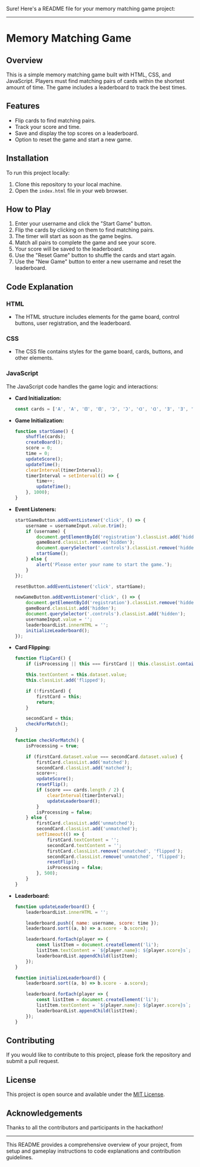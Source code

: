 Sure! Here's a README file for your memory matching game project:

---

# Memory Matching Game

## Overview
This is a simple memory matching game built with HTML, CSS, and JavaScript. Players must find matching pairs of cards within the shortest amount of time. The game includes a leaderboard to track the best times.

## Features
- Flip cards to find matching pairs.
- Track your score and time.
- Save and display the top scores on a leaderboard.
- Option to reset the game and start a new game.

## Installation
To run this project locally:

1. Clone this repository to your local machine.
2. Open the `index.html` file in your web browser.

## How to Play
1. Enter your username and click the "Start Game" button.
2. Flip the cards by clicking on them to find matching pairs.
3. The timer will start as soon as the game begins.
4. Match all pairs to complete the game and see your score.
5. Your score will be saved to the leaderboard.
6. Use the "Reset Game" button to shuffle the cards and start again.
7. Use the "New Game" button to enter a new username and reset the leaderboard.

## Code Explanation

### HTML
- The HTML structure includes elements for the game board, control buttons, user registration, and the leaderboard.

### CSS
- The CSS file contains styles for the game board, cards, buttons, and other elements.

### JavaScript
The JavaScript code handles the game logic and interactions:

- **Card Initialization:**
    ```javascript
    const cards = ['A', 'A', 'ᗺ', 'ᗺ', 'Ɔ', 'Ɔ', 'ᗡ', 'ᗡ', 'Ǝ', 'Ǝ', 'ꟻ', 'ꟻ', 'ວ', 'ວ', 'H', 'H'];
    ```

- **Game Initialization:**
    ```javascript
    function startGame() {
        shuffle(cards);
        createBoard();
        score = 0;
        time = 0;
        updateScore();
        updateTime();
        clearInterval(timerInterval);
        timerInterval = setInterval(() => {
            time++;
            updateTime();
        }, 1000);
    }
    ```

- **Event Listeners:**
    ```javascript
    startGameButton.addEventListener('click', () => {
        username = usernameInput.value.trim();
        if (username) {
            document.getElementById('registration').classList.add('hidden');
            gameBoard.classList.remove('hidden');
            document.querySelector('.controls').classList.remove('hidden');
            startGame();
        } else {
            alert('Please enter your name to start the game.');
        }
    });

    resetButton.addEventListener('click', startGame);

    newGameButton.addEventListener('click', () => {
        document.getElementById('registration').classList.remove('hidden');
        gameBoard.classList.add('hidden');
        document.querySelector('.controls').classList.add('hidden');
        usernameInput.value = ''; 
        leaderboardList.innerHTML = ''; 
        initializeLeaderboard(); 
    });
    ```

- **Card Flipping:**
    ```javascript
    function flipCard() {
        if (isProcessing || this === firstCard || this.classList.contains('matched') || this.classList.contains('flipped')) return;

        this.textContent = this.dataset.value;
        this.classList.add('flipped');

        if (!firstCard) {
            firstCard = this;
            return;
        }

        secondCard = this;
        checkForMatch();
    }

    function checkForMatch() {
        isProcessing = true; 

        if (firstCard.dataset.value === secondCard.dataset.value) {
            firstCard.classList.add('matched');
            secondCard.classList.add('matched');
            score++;
            updateScore();
            resetFlip();
            if (score === cards.length / 2) {
                clearInterval(timerInterval);
                updateLeaderboard();
            }
            isProcessing = false; 
        } else {
            firstCard.classList.add('unmatched');
            secondCard.classList.add('unmatched');
            setTimeout(() => {
                firstCard.textContent = '';
                secondCard.textContent = '';
                firstCard.classList.remove('unmatched', 'flipped');
                secondCard.classList.remove('unmatched', 'flipped');
                resetFlip();
                isProcessing = false;  
            }, 500);
        }
    }
    ```

- **Leaderboard:**
    ```javascript
    function updateLeaderboard() {
        leaderboardList.innerHTML = '';

        leaderboard.push({ name: username, score: time });
        leaderboard.sort((a, b) => a.score - b.score);

        leaderboard.forEach(player => {
            const listItem = document.createElement('li');
            listItem.textContent = `${player.name}: ${player.score}s`;
            leaderboardList.appendChild(listItem);
        });
    }

    function initializeLeaderboard() {
        leaderboard.sort((a, b) => b.score - a.score);

        leaderboard.forEach(player => {
            const listItem = document.createElement('li');
            listItem.textContent = `${player.name}: ${player.score}s`;
            leaderboardList.appendChild(listItem);
        });
    }
    ```

## Contributing
If you would like to contribute to this project, please fork the repository and submit a pull request.

## License
This project is open source and available under the [MIT License](LICENSE).

## Acknowledgements
Thanks to all the contributors and participants in the hackathon!

---

This README provides a comprehensive overview of your project, from setup and gameplay instructions to code explanations and contribution guidelines.
